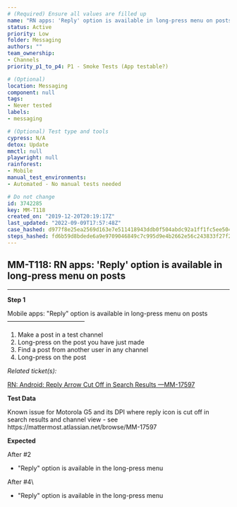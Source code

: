 ```yaml
---
# (Required) Ensure all values are filled up
name: "RN apps: 'Reply' option is available in long-press menu on posts"
status: Active
priority: Low
folder: Messaging
authors: ""
team_ownership: 
- Channels
priority_p1_to_p4: P1 - Smoke Tests (App testable?)

# (Optional)
location: Messaging
component: null
tags: 
- Never tested
labels: 
- messaging

# (Optional) Test type and tools
cypress: N/A
detox: Update
mmctl: null
playwright: null
rainforest: 
- Mobile
manual_test_environments: 
- Automated - No manual tests needed

# Do not change
id: 3742285
key: MM-T118
created_on: "2019-12-20T20:19:17Z"
last_updated: "2022-09-09T17:57:48Z"
case_hashed: d977f8e25ea2569d163e7e511418943ddb0f504abdc92a1ff1fc5ee504739c85c11b5aa449f736eb9dad5f84eafc26d0
steps_hashed: fd6b59d8bdede6a9e9709046849c7c995d9e4b2662e56c243833f27f2fcddbbc611e790363f2093acdfe4976d852c06b
---
```


<!-- (Auto-generated) Based on frontmatter's "key" and "name" -->

## MM-T118: RN apps: 'Reply' option is available in long-press menu on posts

---

**Step 1**

Mobile apps: "Reply" option is available in long-press menu on posts\
–––––––––––––––––––––––––

1. Make a post in a test channel
2. Long-press on the post you have just made
3. Find a post from another user in any channel
4. Long-press on the post

_Related ticket(s):_

[RN: Android: Reply Arrow Cut Off in Search Results —MM-17597](https://mattermost.atlassian.net/browse/MM-17597)

**Test Data**

Known issue for Motorola G5 and its DPI where reply icon is cut off in search results and channel view - see https\://mattermost.atlassian.net/browse/MM-17597

**Expected**

After #2

- "Reply" option is available in the long-press menu

After #4\\

- "Reply" option is available in the long-press menu
